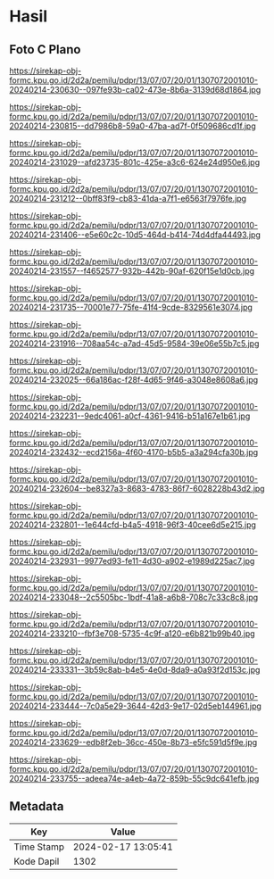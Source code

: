 # Hasil

## Foto C Plano

https://sirekap-obj-formc.kpu.go.id/2d2a/pemilu/pdpr/13/07/07/20/01/1307072001010-20240214-230630--097fe93b-ca02-473e-8b6a-3139d68d1864.jpg

https://sirekap-obj-formc.kpu.go.id/2d2a/pemilu/pdpr/13/07/07/20/01/1307072001010-20240214-230815--dd7986b8-59a0-47ba-ad7f-0f509686cd1f.jpg

https://sirekap-obj-formc.kpu.go.id/2d2a/pemilu/pdpr/13/07/07/20/01/1307072001010-20240214-231029--afd23735-801c-425e-a3c6-624e24d950e6.jpg

https://sirekap-obj-formc.kpu.go.id/2d2a/pemilu/pdpr/13/07/07/20/01/1307072001010-20240214-231212--0bff83f9-cb83-41da-a7f1-e6563f7976fe.jpg

https://sirekap-obj-formc.kpu.go.id/2d2a/pemilu/pdpr/13/07/07/20/01/1307072001010-20240214-231406--e5e60c2c-10d5-464d-b414-74d4dfa44493.jpg

https://sirekap-obj-formc.kpu.go.id/2d2a/pemilu/pdpr/13/07/07/20/01/1307072001010-20240214-231557--f4652577-932b-442b-90af-620f15e1d0cb.jpg

https://sirekap-obj-formc.kpu.go.id/2d2a/pemilu/pdpr/13/07/07/20/01/1307072001010-20240214-231735--70001e77-75fe-41f4-9cde-8329561e3074.jpg

https://sirekap-obj-formc.kpu.go.id/2d2a/pemilu/pdpr/13/07/07/20/01/1307072001010-20240214-231916--708aa54c-a7ad-45d5-9584-39e06e55b7c5.jpg

https://sirekap-obj-formc.kpu.go.id/2d2a/pemilu/pdpr/13/07/07/20/01/1307072001010-20240214-232025--66a186ac-f28f-4d65-9f46-a3048e8608a6.jpg

https://sirekap-obj-formc.kpu.go.id/2d2a/pemilu/pdpr/13/07/07/20/01/1307072001010-20240214-232231--9edc4061-a0cf-4361-9416-b51a167e1b61.jpg

https://sirekap-obj-formc.kpu.go.id/2d2a/pemilu/pdpr/13/07/07/20/01/1307072001010-20240214-232432--ecd2156a-4f60-4170-b5b5-a3a294cfa30b.jpg

https://sirekap-obj-formc.kpu.go.id/2d2a/pemilu/pdpr/13/07/07/20/01/1307072001010-20240214-232604--be8327a3-8683-4783-86f7-6028228b43d2.jpg

https://sirekap-obj-formc.kpu.go.id/2d2a/pemilu/pdpr/13/07/07/20/01/1307072001010-20240214-232801--1e644cfd-b4a5-4918-96f3-40cee6d5e215.jpg

https://sirekap-obj-formc.kpu.go.id/2d2a/pemilu/pdpr/13/07/07/20/01/1307072001010-20240214-232931--9977ed93-fe11-4d30-a902-e1989d225ac7.jpg

https://sirekap-obj-formc.kpu.go.id/2d2a/pemilu/pdpr/13/07/07/20/01/1307072001010-20240214-233048--2c5505bc-1bdf-41a8-a6b8-708c7c33c8c8.jpg

https://sirekap-obj-formc.kpu.go.id/2d2a/pemilu/pdpr/13/07/07/20/01/1307072001010-20240214-233210--fbf3e708-5735-4c9f-a120-e6b821b99b40.jpg

https://sirekap-obj-formc.kpu.go.id/2d2a/pemilu/pdpr/13/07/07/20/01/1307072001010-20240214-233331--3b59c8ab-b4e5-4e0d-8da9-a0a93f2d153c.jpg

https://sirekap-obj-formc.kpu.go.id/2d2a/pemilu/pdpr/13/07/07/20/01/1307072001010-20240214-233444--7c0a5e29-3644-42d3-9e17-02d5eb144961.jpg

https://sirekap-obj-formc.kpu.go.id/2d2a/pemilu/pdpr/13/07/07/20/01/1307072001010-20240214-233629--edb8f2eb-36cc-450e-8b73-e5fc591d5f9e.jpg

https://sirekap-obj-formc.kpu.go.id/2d2a/pemilu/pdpr/13/07/07/20/01/1307072001010-20240214-233755--adeea74e-a4eb-4a72-859b-55c9dc641efb.jpg


## Metadata

| Key        | Value               |
| ---------- | ------------------- |
| Time Stamp | 2024-02-17 13:05:41 |
| Kode Dapil | 1302                |



